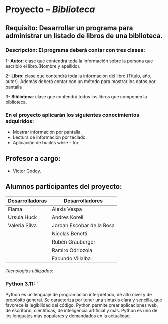 # Proyecto – *Biblioteca*
## Requisito: Desarrollar un programa para administrar un listado de libros de una biblioteca.
### Descripción: El programa deberá contar con tres clases:

1- **Autor**: clase que contendrá toda la información sobre la persona que escribió el libro.(Nombre y apellido).

2- **Libro**: clase que contendrá toda la información del libro.(Título, año, autor).
              Además deberá contar con un método para mostrar los datos por pantalla
              
3- **Biblioteca**: clase que contendrá todos los libros que componen la biblioteca.

### En el proyecto aplicarán los siguientes conocimientos adquiridos:
-	Mostrar información por pantalla.
-	Lectura de información por teclado.
-	Aplicación de bucles while – for.

## Profesor a cargo:
- Victor Godoy.
## Alumnos participantes del proyecto:
| Desarrolladoras | Desarrolladores |
| --------- | --------- |
| Fiama | Alexis Vespa |
| Ursula Huck | Andres Korell |
| Valeria Silva | Jordan Escobar de la Rosa|
|        | Nicolas Benetti |
|  | Rubén Grauberger |
|  | Ramiro Odriozola|
|  | Facundo Villalba |

_Tecnologías utilizadas_:
### Python 3.11: `
Python es un lenguaje de programación interpretado, de alto nivel y de propósito general. Se caracteriza por tener una sintaxis clara y sencilla, que favorece la legibilidad del código. Python permite crear aplicaciones web, de escritorio, científicas, de inteligencia artificial y más. Python es uno de los lenguajes más populares y demandados en la actualidad.

  
